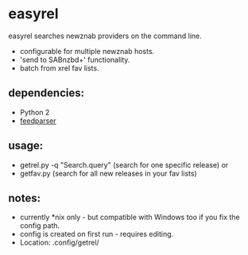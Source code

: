 easyrel
=====

easyrel searches newznab providers on the command line.

* configurable for multiple newznab hosts.
* 'send to SABnzbd+' functionality.
* batch from xrel fav lists.

## dependencies:
* Python 2
* [feedparser][feedparser]

## usage:
* getrel.py -q "Search.query" (search for one specific release)
or
* getfav.py (search for all new releases in your fav lists)

## notes:
* currently *nix only - but compatible with Windows too if you fix the config path.
* config is created on first run - requires editing.
* Location: .config/getrel/

[feedparser]: https://pypi.python.org/pypi/feedparser/
